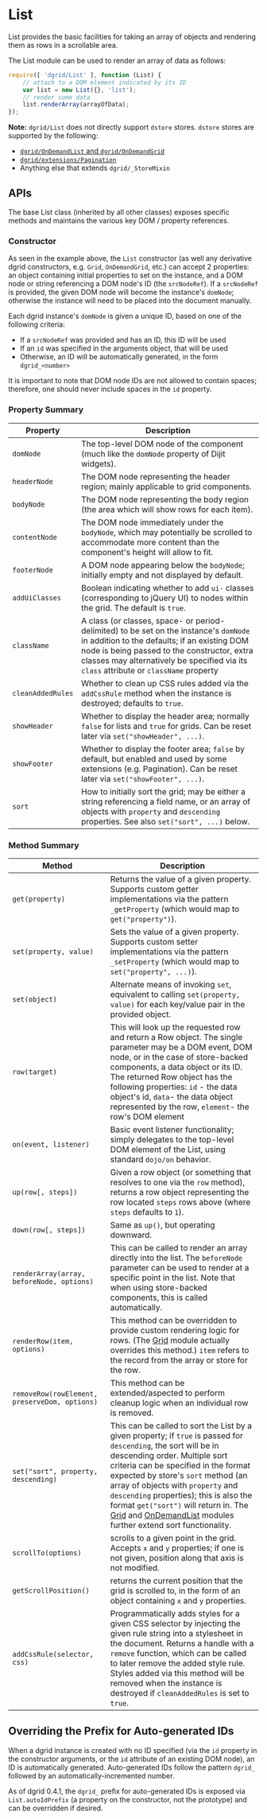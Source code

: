 # List

List provides the basic facilities for taking an array of objects and rendering
them as rows in a scrollable area.

The List module can be used to render an array of data as follows:

```js
require([ 'dgrid/List' ], function (List) {
    // attach to a DOM element indicated by its ID
    var list = new List({}, 'list');
    // render some data
    list.renderArray(arrayOfData);
});
```

**Note:** `dgrid/List` does not directly support `dstore` stores. `dstore` stores are supported by the following:

* [`dgrid/OnDemandList` and `dgrid/OnDemandGrid`](OnDemandList-and-OnDemandGrid.md)
* [`dgrid/extensions/Pagination`](../extensions/Pagination.md)
* Anything else that extends `dgrid/_StoreMixin`

## APIs

The base List class (inherited by all other classes) exposes specific methods
and maintains the various key DOM / property references.

### Constructor

As seen in the example above, the `List` constructor (as well any derivative
dgrid constructors, e.g. `Grid`, `OnDemandGrid`, etc.) can accept 2 properties:
an object containing initial properties to set on the instance, and a DOM node
or string referencing a DOM node's ID (the `srcNodeRef`).
If a `srcNodeRef` is provided, the given DOM node will become the instance's
`domNode`; otherwise the instance will need to be placed into the document manually.

Each dgrid instance's `domNode` is given a unique ID, based on one of the
following criteria:

* If a `srcNodeRef` was provided and has an ID, this ID will be used
* If an `id` was specified in the arguments object, that will be used
* Otherwise, an ID will be automatically generated, in the form `dgrid_<number>`

It is important to note that DOM node IDs are not allowed to contain spaces;
therefore, one should never include spaces in the `id` property.

### Property Summary

Property | Description
-------- | -----------
`domNode` | The top-level DOM node of the component (much like the `domNode` property of Dijit widgets).
`headerNode` | The DOM node representing the header region; mainly applicable to grid components.
`bodyNode` | The DOM node representing the body region (the area which will show rows for each item).
`contentNode` | The DOM node immediately under the `bodyNode`, which may potentially be scrolled to accommodate more content than the component's height will allow to fit.
`footerNode` | A DOM node appearing below the `bodyNode`; initially empty and not displayed by default.
`addUiClasses` | Boolean indicating whether to add `ui-` classes (corresponding to jQuery UI) to nodes within the grid.  The default is `true`.
`className` | A class (or classes, space- or period-delimited) to be set on the instance's `domNode` in addition to the defaults; if an existing DOM node is being passed to the constructor, extra classes may alternatively be specified via its `class` attribute or `className` property
`cleanAddedRules` | Whether to clean up CSS rules added via the `addCssRule` method when the instance is destroyed; defaults to `true`.
`showHeader` | Whether to display the header area; normally `false` for lists and `true` for grids.  Can be reset later via `set("showHeader", ...)`.
`showFooter` | Whether to display the footer area; `false` by default, but enabled and used by some extensions (e.g. Pagination).  Can be reset later via `set("showFooter", ...)`.
`sort` | How to initially sort the grid; may be either a string referencing a field name, or an array of objects with `property` and `descending` properties.  See also `set("sort", ...)` below.

### Method Summary

Method | Description
------ | -------------
`get(property)` | Returns the value of a given property. Supports custom getter implementations via the pattern `_getProperty` (which would map to `get("property")`).
`set(property, value)` | Sets the value of a given property. Supports custom setter implementations via the pattern `_setProperty` (which would map to `set("property", ...)`).
`set(object)` | Alternate means of invoking `set`, equivalent to calling `set(property, value)` for each key/value pair in the provided object.
`row(target)` | This will look up the requested row and return a Row object. The single parameter may be a DOM event, DOM node, or in the case of store-backed components, a data object or its ID. The returned Row object has the following properties: `id` - the data object's id, `data`- the data object represented by the row, `element`- the row's DOM element
`on(event, listener)` | Basic event listener functionality; simply delegates to the top-level DOM element of the List, using standard `dojo/on` behavior.
`up(row[, steps])` | Given a row object (or something that resolves to one via the `row` method), returns a row object representing the row located `steps` rows above (where `steps` defaults to `1`).
`down(row[, steps])` | Same as `up()`, but operating downward.
`renderArray(array, beforeNode, options)` | This can be called to render an array directly into the list.  The `beforeNode` parameter can be used to render at a specific point in the list.  Note that when using store-backed components, this is called automatically.
`renderRow(item, options)` | This method can be overridden to provide custom rendering logic for rows.  (The [Grid](Grid.md) module actually overrides this method.) `item` refers to the record from the array or store for the row.
`removeRow(rowElement, preserveDom, options)` | This method can be extended/aspected to perform cleanup logic when an individual row is removed.
`set("sort", property, descending)` | This can be called to sort the List by a given property; if `true` is passed for `descending`, the sort will be in descending order. Multiple sort criteria can be specified in the format expected by store's `sort` method (an array of objects with `property` and `descending` properties); this is also the format `get("sort")` will return in. The [Grid](Grid.md) and [OnDemandList](OnDemandList-and-OnDemandGrid.md) modules further extend sort functionality.
`scrollTo(options)` | scrolls to a given point in the grid.  Accepts `x` and `y` properties; if one is not given, position along that axis is not modified.
`getScrollPosition()` | returns the current position that the grid is scrolled to, in the form of an object containing `x` and `y` properties.
`addCssRule(selector, css)` | Programmatically adds styles for a given CSS selector by injecting the given rule string into a stylesheet in the document.  Returns a handle with a `remove` function, which can be called to later remove the added style rule.  Styles added via this method will be removed when the instance is destroyed if `cleanAddedRules` is set to `true`.

## Overriding the Prefix for Auto-generated IDs

When a dgrid instance is created with no ID specified (via the `id` property in the constructor arguments, or the
`id` attribute of an existing DOM node), an ID is automatically generated.  Auto-generated IDs follow the pattern
`dgrid_` followed by an automatically-incremented number.

As of dgrid 0.4.1, the `dgrid_` prefix for auto-generated IDs is exposed via `List.autoIdPrefix` (a property on the
constructor, not the prototype) and can be overridden if desired.
